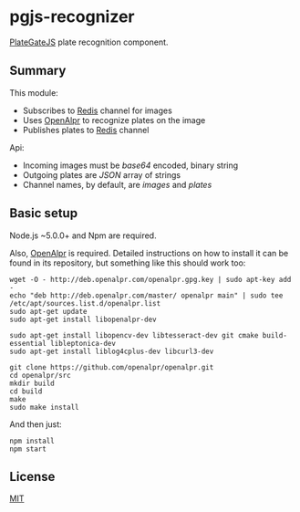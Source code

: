 # pgjs-recognizer

[PlateGateJS](https://github.com/plategatejs/pgjs-docs) plate recognition component.

## Summary

This module:

* Subscribes to [Redis](http://redis.io) channel for images
* Uses [OpenAlpr](https://github.com/openalpr/openalpr) to recognize plates on the image
* Publishes plates to [Redis](http://redis.io) channel

Api:

* Incoming images must be _base64_ encoded, binary string
* Outgoing plates are _JSON_ array of strings
* Channel names, by default, are _images_ and _plates_

## Basic setup

Node.js ~5.0.0+ and Npm are required.

Also, [OpenAlpr](https://github.com/openalpr/openalpr) is required. Detailed instructions on how to install it can be found in its repository, but something like this should work too:

```
wget -O - http://deb.openalpr.com/openalpr.gpg.key | sudo apt-key add -
echo "deb http://deb.openalpr.com/master/ openalpr main" | sudo tee /etc/apt/sources.list.d/openalpr.list
sudo apt-get update
sudo apt-get install libopenalpr-dev

sudo apt-get install libopencv-dev libtesseract-dev git cmake build-essential libleptonica-dev
sudo apt-get install liblog4cplus-dev libcurl3-dev

git clone https://github.com/openalpr/openalpr.git
cd openalpr/src
mkdir build
cd build
make
sudo make install
```

And then just:

```
npm install
npm start
```

## License
[MIT](license.md)
